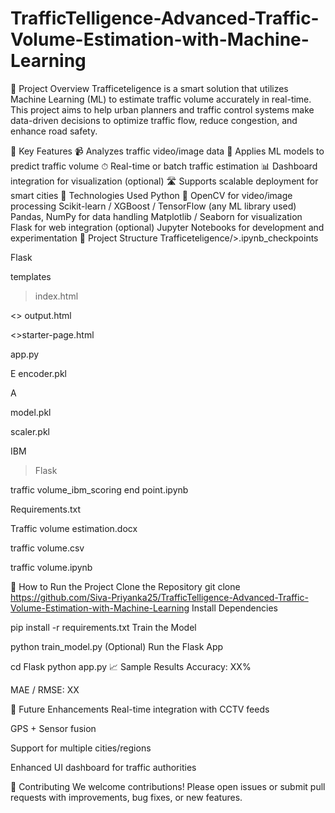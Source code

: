# TrafficTelligence-Advanced-Traffic-Volume-Estimation-with-Machine-Learning
🚦 Project Overview
Trafficeteligence is a smart solution that utilizes Machine Learning (ML) to estimate traffic volume accurately in real-time. This project aims to help urban planners and traffic control systems make data-driven decisions to optimize traffic flow, reduce congestion, and enhance road safety.

📌 Key Features
📹 Analyzes traffic video/image data
🧠 Applies ML models to predict traffic volume
⏱ Real-time or batch traffic estimation
📊 Dashboard integration for visualization (optional)
🛣 Supports scalable deployment for smart cities
🧰 Technologies Used
Python 🐍
OpenCV for video/image processing
Scikit-learn / XGBoost / TensorFlow (any ML library used)
Pandas, NumPy for data handling
Matplotlib / Seaborn for visualization
Flask for web integration (optional)
Jupyter Notebooks for development and experimentation
📁 Project Structure
Trafficeteligence/>.ipynb_checkpoints

Flask

templates

>index.html

<> output.html

<>starter-page.html

app.py

E encoder.pkl

A

model.pkl

scaler.pkl

IBM

> Flask

traffic volume_ibm_scoring end point.ipynb

Requirements.txt

Traffic volume estimation.docx

traffic volume.csv

traffic volume.ipynb

🧪 How to Run the Project
Clone the Repository
git clone https://github.com/Siva-Priyanka25/TrafficTelligence-Advanced-Traffic-Volume-Estimation-with-Machine-Learning
Install Dependencies

pip install -r requirements.txt Train the Model

python train_model.py (Optional) Run the Flask App

cd Flask python app.py 📈 Sample Results Accuracy: XX%

MAE / RMSE: XX

🎯 Future Enhancements Real-time integration with CCTV feeds

GPS + Sensor fusion

Support for multiple cities/regions

Enhanced UI dashboard for traffic authorities

🤝 Contributing We welcome contributions! Please open issues or submit pull requests with improvements, bug fixes, or new features.
